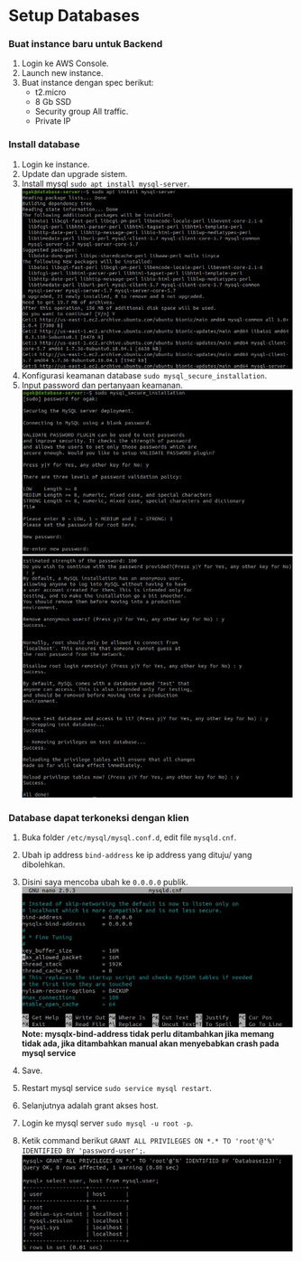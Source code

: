 # Setup Databases


### Buat instance baru untuk Backend ###
1. Login ke AWS Console.
2. Launch new instance.
3. Buat instance dengan spec berikut:
   - t2.micro
   - 8 Gb SSD
   - Security group All traffic.
   - Private IP

### Install database ###
1. Login ke instance.
2. Update dan upgrade sistem.
3. Install mysql ``sudo apt install mysql-server``.
![Setup database](screenshot/gambar0.jpg)
4. Konfigurasi keamanan database ``sudo mysql_secure_installation``.
5. Input password dan pertanyaan keamanan.
![Setup database](screenshot/gambar1a.jpg) <br />
![Setup database](screenshot/gambar1b.jpg) <br />

### Database dapat terkoneksi dengan klien ###
1. Buka folder ``/etc/mysql/mysql.conf.d``, edit file ``mysqld.cnf``.
2. Ubah ip address ``bind-address`` ke ip address yang dituju/ yang dibolehkan.
3. Disini saya mencoba ubah ke ``0.0.0.0`` publik.
![Setup database](screenshot/gambar2.jpg) <br />
**Note: mysqlx-bind-address tidak perlu ditambahkan jika memang tidak ada, jika ditambahkan manual akan menyebabkan crash pada mysql service**

3. Save.
4. Restart mysql service ``sudo service mysql restart``.
5. Selanjutnya adalah grant akses host.
6. Login ke mysql server ``sudo mysql -u root -p``.
7. Ketik command berikut ``GRANT ALL PRIVILEGES ON *.* TO 'root'@'%' IDENTIFIED BY 'password-user';``.
![Setup database](screenshot/gambar2a.jpg) <br />
